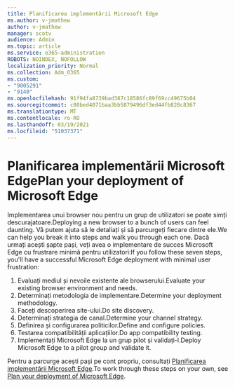 ```yaml
---
title: Planificarea implementării Microsoft Edge
ms.author: v-jmathew
author: v-jmathew
manager: scotv
audience: Admin
ms.topic: article
ms.service: o365-administration
ROBOTS: NOINDEX, NOFOLLOW
localization_priority: Normal
ms.collection: Adm_O365
ms.custom:
- "9005291"
- "9140"
ms.openlocfilehash: 91f94fa8739bad387c18586fc89f69cc49675b04
ms.sourcegitcommit: c08bed4071baa3bb5879496df3ed44fb828c8367
ms.translationtype: MT
ms.contentlocale: ro-RO
ms.lasthandoff: 03/19/2021
ms.locfileid: "51037371"
---
```

# <a name="plan-your-deployment-of-microsoft-edge"></a><span data-ttu-id="e19e7-102">Planificarea implementării Microsoft Edge</span><span class="sxs-lookup"><span data-stu-id="e19e7-102">Plan your deployment of Microsoft Edge</span></span>

<span data-ttu-id="e19e7-103">Implementarea unui browser nou pentru un grup de utilizatori se poate simți descurajatoare.</span><span class="sxs-lookup"><span data-stu-id="e19e7-103">Deploying a new browser to a bunch of users can feel daunting.</span></span> <span data-ttu-id="e19e7-104">Vă putem ajuta să le detaliați și să parcurgeți fiecare dintre ele.</span><span class="sxs-lookup"><span data-stu-id="e19e7-104">We can help you break it into steps and walk you through each one.</span></span> <span data-ttu-id="e19e7-105">Dacă urmați acești șapte pași, veți avea o implementare de succes Microsoft Edge cu frustrare minimă pentru utilizatori:</span><span class="sxs-lookup"><span data-stu-id="e19e7-105">If you follow these seven steps, you'll have a successful Microsoft Edge deployment with minimal user frustration:</span></span>

1. <span data-ttu-id="e19e7-106">Evaluați mediul și nevoile existente ale browserului.</span><span class="sxs-lookup"><span data-stu-id="e19e7-106">Evaluate your existing browser environment and needs.</span></span>
2. <span data-ttu-id="e19e7-107">Determinați metodologia de implementare.</span><span class="sxs-lookup"><span data-stu-id="e19e7-107">Determine your deployment methodology.</span></span>
3. <span data-ttu-id="e19e7-108">Faceți descoperirea site-ului.</span><span class="sxs-lookup"><span data-stu-id="e19e7-108">Do site discovery.</span></span>
4. <span data-ttu-id="e19e7-109">Determinați strategia de canal.</span><span class="sxs-lookup"><span data-stu-id="e19e7-109">Determine your channel strategy.</span></span>
5. <span data-ttu-id="e19e7-110">Definirea și configurarea politicilor.</span><span class="sxs-lookup"><span data-stu-id="e19e7-110">Define and configure policies.</span></span>
6. <span data-ttu-id="e19e7-111">Testarea compatibilității aplicațiilor.</span><span class="sxs-lookup"><span data-stu-id="e19e7-111">Do app compatibility testing.</span></span>
7. <span data-ttu-id="e19e7-112">Implementați Microsoft Edge la un grup pilot și validați-l.</span><span class="sxs-lookup"><span data-stu-id="e19e7-112">Deploy Microsoft Edge to a pilot group and validate it.</span></span>

<span data-ttu-id="e19e7-113">Pentru a parcurge acești pași pe cont propriu, consultați [Planificarea implementării Microsoft Edge](https://go.microsoft.com/fwlink/?linkid=2129990).</span><span class="sxs-lookup"><span data-stu-id="e19e7-113">To work through these steps on your own, see [Plan your deployment of Microsoft Edge](https://go.microsoft.com/fwlink/?linkid=2129990).</span></span>

